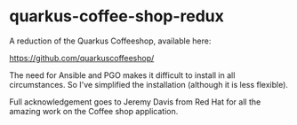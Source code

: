 # quarkus-coffee-shop-redux

A reduction of the Quarkus Coffeeshop, available here:

https://github.com/quarkuscoffeeshop/

The need for Ansible and PGO makes it difficult to install in all circumstances.  So I've simplified the installation (although it is less flexible).

Full acknowledgement goes to Jeremy Davis from Red Hat for all the amazing work on the Coffee shop application.
